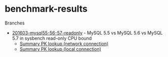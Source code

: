 # benchmark-results
Branches

* [201603-mysql55-56-57-readonly](https://github.com/Percona-Lab/benchmark-results/tree/201603-mysql55-56-57-RO) - MySQL 5.5 vs MySQL 5.6 vs MySQL 5.7 in sysbench read-only CPU bound
  +  [Summary PK lookup (network connection)](https://github.com/Percona-Lab/benchmark-results/blob/201603-mysql55-56-57-RO/remote-PK/summary/remote-PK.md)
  +  [Summary PK lookup (local connection)](https://github.com/Percona-Lab/benchmark-results/blob/201603-mysql55-56-57-RO/local-PK/summary/local-PK.md)
